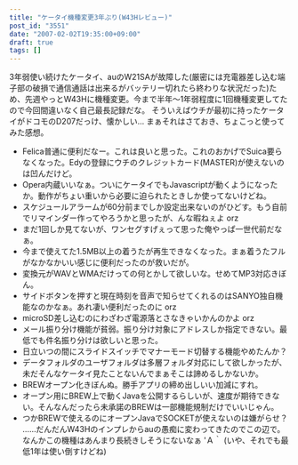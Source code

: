 ```yaml
---
title: "ケータイ機種変更3年ぶり(W43Hレビュー)"
post_id: "3551"
date: "2007-02-02T19:35:00+09:00"
draft: true
tags: []
---
```



3年弱使い続けたケータイ、auのW21SAが故障した(厳密には充電器差し込む端子部の破損で通信通話は出来るがバッテリー切れたら終わりな状況だった)ため、先週やっとW43Hに機種変更。今まで半年～1年弱程度に1回機種変更してたので今回間違いなく自己最長記録だな。 そういえばウチが最初に持ったケータイがドコモのD207だっけ、懐かしい… まぁそれはさておき、ちょこっと使ってみた感想。

  * Felica普通に便利だなー。これは良いと思った。これのおかげでSuica要らなくなった。Edyの登録にウチのクレジットカード(MASTER)が使えないのは凹んだけど。
  * Opera内蔵いいなぁ。ついにケータイでもJavascriptが動くようになったか。動作がちょい重いから必要に迫られたときしか使ってないけどね。
  * スケジュールアラームが60分前までしか設定出来ないのがひどす。もう自前でリマインダー作ってやろうかと思ったが、んな暇ねぇよ orz
  * まだ1回しか見てないが、ワンセグすげぇって思った俺やっぱ一世代前だなぁ。
  * 今まで使えてた1.5MB以上の着うたが再生できなくなった。まぁ着うたフルがなかなかいい感じに便利だったのが救いだが。
  * 変換元がWAVとWMAだけっての何とかして欲しいな。せめてMP3対応きぼん。
  * サイドボタンを押すと現在時刻を音声で知らせてくれるのはSANYO独自機能なのかなぁ。あれ凄い便利だったのに orz
  * microSD差し込むのにわざわざ電源落とさなきゃいかんのかよ orz
  * メール振り分け機能が貧弱。振り分け対象にアドレスしか指定できない。最低でも件名振り分けは欲しいと思った。
  * 日立いつの間にスライドスイッチでマナーモード切替する機能やめたんか？
  * データフォルダのユーザフォルダは多層フォルダ対応にして欲しかったが、未だそんなケータイ見たことないんでまぁそこは諦めるしかないか。
  * BREWオープン化きぼんぬ。勝手アプリの締め出しいい加減にすれ。
  * オープン用にBREW上で動くJavaを公開するらしいが、速度が期待できない。そんなんだったら未承諾のBREWは一部機能規制だけでいいじゃん。
  * つかBREWで使えるのにオープンJavaでSOCKETが使えないのは嫌がらせ？
……だんだんW43Hのインプレからauの愚痴に変わってきたのでこの辺で。なんかこの機種はあんまり長続きしそうにないなぁ 'Ａ｀ (いや、それでも最低1年は使い倒すけどね)
